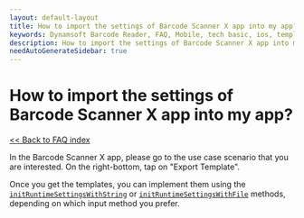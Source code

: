 ```yaml
---
layout: default-layout
title: How to import the settings of Barcode Scanner X app into my app? - DBR iOS FAQs.
keywords: Dynamsoft Barcode Reader, FAQ, Mobile, tech basic, ios, template, driver license, settings
description: How to import the settings of Barcode Scanner X app into my app? - DBR iOS FAQs.
needAutoGenerateSidebar: true
---
```


# How to import the settings of Barcode Scanner X app into my app?

[<< Back to FAQ index](index.md)

In the Barcode Scanner X app, please go to the use case scenario that you are interested. On the right-bottom, tap on "Export Template". 

Once you get the templates, you can implement them using the [`initRuntimeSettingsWithString`](../api-reference/primary-parameter-and-runtime-settings-advanced.md#initruntimesettingswithstring) or [`initRuntimeSettingsWithFile`](../api-reference/primary-parameter-and-runtime-settings-advanced.md#initruntimesettingswithfile) methods, depending on which input method you prefer.